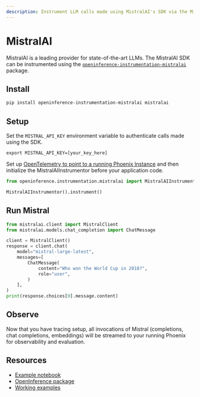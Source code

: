 ```yaml
---
description: Instrument LLM calls made using MistralAI's SDK via the MistralAIInstrumentor
---
```


# MistralAI

MistralAI is a leading provider for state-of-the-art LLMs. The MistralAI SDK can be instrumented using the [`openinference-instrumentation-mistralai`](https://github.com/Arize-ai/openinference/tree/main/python/instrumentation/openinference-instrumentation-mistralai) package.

## Install

```bash
pip install openinference-instrumentation-mistralai mistralai
```

## Setup

Set the `MISTRAL_API_KEY` environment variable to authenticate calls made using the SDK.

```
export MISTRAL_API_KEY=[your_key_here]
```

Set up [OpenTelemetry to point to a running Phoenix Instance](https://docs.arize.com/phoenix/quickstart) and then initialize the MistralAIInstrumentor before your application code.

```python
from openinference.instrumentation.mistralai import MistralAIInstrumentor

MistralAIInstrumentor().instrument()
```

## Run Mistral

```python
from mistralai.client import MistralClient
from mistralai.models.chat_completion import ChatMessage

client = MistralClient()
response = client.chat(
    model="mistral-large-latest",
    messages=[
        ChatMessage(
            content="Who won the World Cup in 2018?",
            role="user",
        )
    ],
)
print(response.choices[0].message.content)

```

## Observe

Now that you have tracing setup, all invocations of Mistral (completions, chat completions, embeddings) will be streamed to your running Phoenix for observability and evaluation.

## Resources

* [Example notebook](https://github.com/Arize-ai/openinference/blob/main/python/instrumentation/openinference-instrumentation-mistralai/examples/chat\_completions.py)
* [OpenInference package](https://github.com/Arize-ai/openinference/blob/main/python/instrumentation/openinference-instrumentation-mistralai)
* [Working examples](https://github.com/Arize-ai/openinference/blob/main/python/instrumentation/openinference-instrumentation-mistralai/examples)
